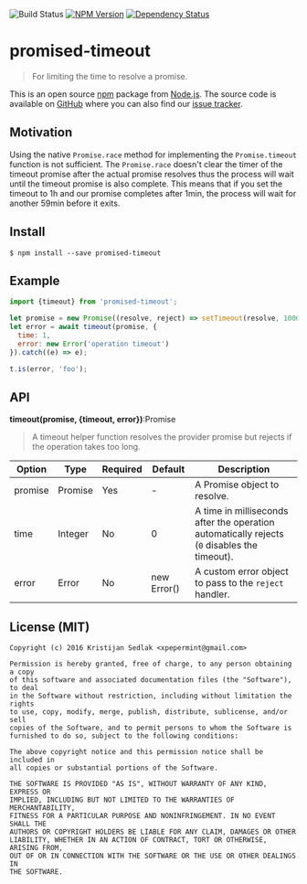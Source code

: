 ![Build Status](https://travis-ci.org/xpepermint/promised-timeout.svg?branch=master)&nbsp;[![NPM Version](https://badge.fury.io/js/promised-timeout.svg)](https://badge.fury.io/js/promised-timeout)&nbsp;[![Dependency Status](https://gemnasium.com/xpepermint/promised-timeout.svg)](https://gemnasium.com/xpepermint/promised-timeout)

# promised-timeout

> For limiting the time to resolve a promise.

This is an open source [npm](http://npmjs.com) package from [Node.js](http://nodejs.org). The source code is available on [GitHub](https://github.com/xpepermint/promised-timeout) where you can also find our [issue tracker](https://github.com/xpepermint/promised-timeout/issues).

## Motivation

Using the native `Promise.race` method for implementing the `Promise.timeout` function is not sufficient. The `Promise.race` doesn't clear the timer of the timeout promise after the actual promise resolves thus the process will wait until the timeout promise is also complete. This means that if you set the timeout to 1h and our promise completes after 1min, the process will wait for another 59min before it exits.

## Install

```
$ npm install --save promised-timeout
```

## Example

```js
import {timeout} from 'promised-timeout';

let promise = new Promise((resolve, reject) => setTimeout(resolve, 1000, true));
let error = await timeout(promise, {
  time: 1,
  error: new Error('operation timeout')
}).catch((e) => e);

t.is(error, 'foo');
```

## API

**timeout(promise, {timeout, error})**:Promise

> A timeout helper function resolves the provider promise but rejects if the operation takes too long.

| Option | Type | Required | Default | Description
|--------|------|----------|---------|------------
| promise | Promise | Yes | - | A Promise object to resolve.
| time | Integer | No | 0 | A time in milliseconds after the operation automatically rejects (`0` disables the timeout).
| error | Error | No | new Error() | A custom error object to pass to the `reject` handler.

## License (MIT)

```
Copyright (c) 2016 Kristijan Sedlak <xpepermint@gmail.com>

Permission is hereby granted, free of charge, to any person obtaining a copy
of this software and associated documentation files (the "Software"), to deal
in the Software without restriction, including without limitation the rights
to use, copy, modify, merge, publish, distribute, sublicense, and/or sell
copies of the Software, and to permit persons to whom the Software is
furnished to do so, subject to the following conditions:

The above copyright notice and this permission notice shall be included in
all copies or substantial portions of the Software.

THE SOFTWARE IS PROVIDED "AS IS", WITHOUT WARRANTY OF ANY KIND, EXPRESS OR
IMPLIED, INCLUDING BUT NOT LIMITED TO THE WARRANTIES OF MERCHANTABILITY,
FITNESS FOR A PARTICULAR PURPOSE AND NONINFRINGEMENT. IN NO EVENT SHALL THE
AUTHORS OR COPYRIGHT HOLDERS BE LIABLE FOR ANY CLAIM, DAMAGES OR OTHER
LIABILITY, WHETHER IN AN ACTION OF CONTRACT, TORT OR OTHERWISE, ARISING FROM,
OUT OF OR IN CONNECTION WITH THE SOFTWARE OR THE USE OR OTHER DEALINGS IN
THE SOFTWARE.
```
